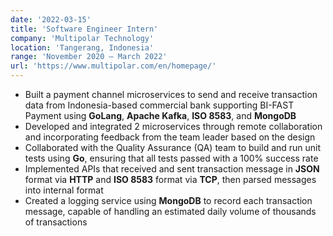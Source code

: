 ```yaml
---
date: '2022-03-15'
title: 'Software Engineer Intern'
company: 'Multipolar Technology'
location: 'Tangerang, Indonesia'
range: 'November 2020 – March 2022'
url: 'https://www.multipolar.com/en/homepage/'
---
```


- Built a payment channel microservices to send and receive transaction data from Indonesia-based commercial bank supporting BI-FAST Payment using **GoLang**, **Apache Kafka**, **ISO 8583**, and **MongoDB**
- Developed and integrated 2 microservices through remote collaboration and incorporating feedback from the team leader based on the design
- Collaborated with the Quality Assurance (QA) team to build and run unit tests using **Go**, ensuring that all tests passed with a 100% success rate
- Implemented APIs that received and sent transaction message in **JSON** format via **HTTP** and **ISO 8583** format via **TCP**, then parsed messages into internal format
- Created a logging service using **MongoDB** to record each transaction message, capable of handling an estimated daily volume of thousands of transactions